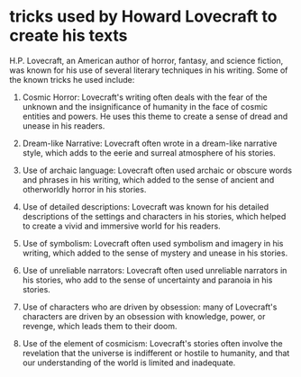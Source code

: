#  tricks used by Howard Lovecraft to create his texts

H.P. Lovecraft, an American author of horror, fantasy, and science fiction, was known for his use of several literary techniques in his writing. Some of the known tricks he used include:

1. Cosmic Horror: Lovecraft's writing often deals with the fear of the unknown and the insignificance of humanity in the face of cosmic entities and powers. He uses this theme to create a sense of dread and unease in his readers.

2. Dream-like Narrative: Lovecraft often wrote in a dream-like narrative style, which adds to the eerie and surreal atmosphere of his stories.

3. Use of archaic language: Lovecraft often used archaic or obscure words and phrases in his writing, which added to the sense of ancient and otherworldly horror in his stories.

4. Use of detailed descriptions: Lovecraft was known for his detailed descriptions of the settings and characters in his stories, which helped to create a vivid and immersive world for his readers.

5. Use of symbolism: Lovecraft often used symbolism and imagery in his writing, which added to the sense of mystery and unease in his stories.

6. Use of unreliable narrators: Lovecraft often used unreliable narrators in his stories, who add to the sense of uncertainty and paranoia in his stories.

7. Use of characters who are driven by obsession: many of Lovecraft's characters are driven by an obsession with knowledge, power, or revenge, which leads them to their doom.

8. Use of the element of cosmicism: Lovecraft's stories often involve the revelation that the universe is indifferent or hostile to humanity, and that our understanding of the world is limited and inadequate.